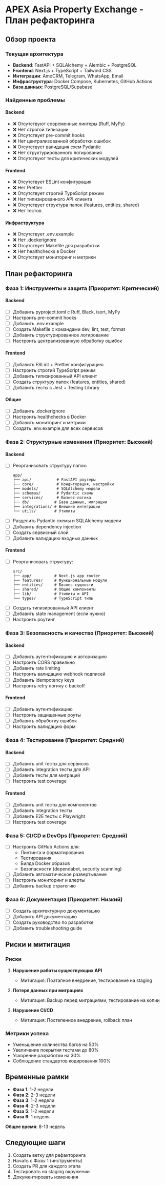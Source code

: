 # APEX Asia Property Exchange - План рефакторинга

## Обзор проекта

### Текущая архитектура
- **Backend**: FastAPI + SQLAlchemy + Alembic + PostgreSQL
- **Frontend**: Next.js + TypeScript + Tailwind CSS
- **Интеграции**: AmoCRM, Telegram, WhatsApp, Email
- **Инфраструктура**: Docker Compose, Kubernetes, GitHub Actions
- **База данных**: PostgreSQL/Supabase

### Найденные проблемы

#### Backend
- ❌ Отсутствуют современные линтеры (Ruff, MyPy)
- ❌ Нет строгой типизации
- ❌ Отсутствует pre-commit hooks
- ❌ Нет централизованной обработки ошибок
- ❌ Отсутствует валидация схем Pydantic
- ❌ Нет структурированного логирования
- ❌ Отсутствуют тесты для критических модулей

#### Frontend
- ❌ Отсутствует ESLint конфигурация
- ❌ Нет Prettier
- ❌ Отсутствует строгий TypeScript режим
- ❌ Нет типизированного API клиента
- ❌ Отсутствует структура папок (features, entities, shared)
- ❌ Нет тестов

#### Инфраструктура
- ❌ Отсутствует .env.example
- ❌ Нет .dockerignore
- ❌ Отсутствует Makefile для разработки
- ❌ Нет healthchecks в Docker
- ❌ Отсутствует мониторинг и метрики

## План рефакторинга

### Фаза 1: Инструменты и защита (Приоритет: Критический)

#### Backend
- [ ] Добавить pyproject.toml с Ruff, Black, isort, MyPy
- [ ] Настроить pre-commit hooks
- [ ] Добавить .env.example
- [ ] Создать Makefile с командами dev, lint, test, format
- [ ] Добавить структурированное логирование
- [ ] Настроить централизованную обработку ошибок

#### Frontend
- [ ] Добавить ESLint + Prettier конфигурацию
- [ ] Настроить строгий TypeScript режим
- [ ] Добавить типизированный API клиент
- [ ] Создать структуру папок (features, entities, shared)
- [ ] Добавить тесты с Jest + Testing Library

#### Общие
- [ ] Добавить .dockerignore
- [ ] Настроить healthchecks в Docker
- [ ] Добавить мониторинг и метрики
- [ ] Создать .env.example для всех сервисов

### Фаза 2: Структурные изменения (Приоритет: Высокий)

#### Backend
- [ ] Реорганизовать структуру папок:
  ```
  app/
  ├── api/           # FastAPI роутеры
  ├── core/          # Конфигурация, настройки
  ├── models/        # SQLAlchemy модели
  ├── schemas/       # Pydantic схемы
  ├── services/      # Бизнес-логика
  ├── db/           # База данных, миграции
  ├── integrations/ # Внешние интеграции
  └── utils/        # Утилиты
  ```
- [ ] Разделить Pydantic схемы и SQLAlchemy модели
- [ ] Добавить dependency injection
- [ ] Создать сервисный слой
- [ ] Добавить валидацию входных данных

#### Frontend
- [ ] Реорганизовать структуру:
  ```
  src/
  ├── app/          # Next.js app router
  ├── features/     # Функциональные модули
  ├── entities/     # Бизнес-сущности
  ├── shared/       # Общие компоненты
  ├── lib/          # Утилиты и API
  └── types/        # TypeScript типы
  ```
- [ ] Создать типизированный API клиент
- [ ] Добавить state management (если нужно)
- [ ] Настроить роутинг

### Фаза 3: Безопасность и качество (Приоритет: Высокий)

#### Backend
- [ ] Добавить аутентификацию и авторизацию
- [ ] Настроить CORS правильно
- [ ] Добавить rate limiting
- [ ] Настроить валидацию webhook подписей
- [ ] Добавить idempotency keys
- [ ] Настроить retry логику с backoff

#### Frontend
- [ ] Добавить аутентификацию
- [ ] Настроить защищенные роуты
- [ ] Добавить обработку ошибок
- [ ] Настроить валидацию форм

### Фаза 4: Тестирование (Приоритет: Средний)

#### Backend
- [ ] Добавить unit тесты для сервисов
- [ ] Добавить integration тесты для API
- [ ] Добавить тесты для миграций
- [ ] Настроить test coverage

#### Frontend
- [ ] Добавить unit тесты для компонентов
- [ ] Добавить integration тесты
- [ ] Добавить E2E тесты с Playwright
- [ ] Настроить test coverage

### Фаза 5: CI/CD и DevOps (Приоритет: Средний)

- [ ] Настроить GitHub Actions для:
  - Линтинга и форматирования
  - Тестирования
  - Билда Docker образов
  - Безопасности (dependabot, security scanning)
- [ ] Добавить автоматическое развертывание
- [ ] Настроить мониторинг и алерты
- [ ] Добавить backup стратегию

### Фаза 6: Документация (Приоритет: Низкий)

- [ ] Создать архитектурную документацию
- [ ] Добавить API документацию
- [ ] Создать руководство по разработке
- [ ] Добавить troubleshooting guide

## Риски и митигация

### Риски
1. **Нарушение работы существующих API**
   - Митигация: Поэтапное внедрение, тестирование на staging

2. **Потеря данных при миграциях**
   - Митигация: Backup перед миграциями, тестирование на копии

3. **Нарушение CI/CD**
   - Митигация: Постепенное внедрение, rollback план

### Метрики успеха
- Уменьшение количества багов на 50%
- Увеличение покрытия тестами до 80%
- Ускорение разработки на 30%
- Соблюдение стандартов кодирования 100%

## Временные рамки

- **Фаза 1**: 1-2 недели
- **Фаза 2**: 2-3 недели
- **Фаза 3**: 1-2 недели
- **Фаза 4**: 2-3 недели
- **Фаза 5**: 1-2 недели
- **Фаза 6**: 1 неделя

**Общее время**: 8-13 недель

## Следующие шаги

1. Создать ветку для рефакторинга
2. Начать с Фазы 1 (инструменты)
3. Создать PR для каждого этапа
4. Тестировать на staging окружении
5. Документировать изменения
